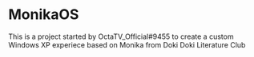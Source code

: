 # MonikaOS

This is a project started by OctaTV_Official#9455 to create a custom Windows XP experiece based on Monika from Doki Doki Literature Club
